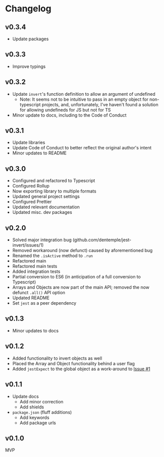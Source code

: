 # Changelog

## v0.3.4

- Update packages

## v0.3.3

- Improve typings

## v0.3.2

- Update `invert`'s function definition to allow an argument of undefined
  - Note: It seems not to be intuitive to pass in an empty object for non-typescript projects, and, unfortunately, I've haven't found a solution for allowing undefineds for JS but not for TS
- Minor update to docs, including to the Code of Conduct

## v0.3.1

- Update libraries
- Update Code of Conduct to better reflect the original author's intent
- Minor updates to README

## v0.3.0

- Configured and refactored to Typescript
- Configured Rollup
- Now exporting library to multiple formats
- Updated general project settings
- Configured Prettier
- Updated relevant documentation
- Updated misc. dev packages

## v0.2.0

- Solved major integration bug (github.com/dentemple/jest-invert/issues/1)
- Removed workaround (now defunct) caused by aforementioned bug
- Renamed the `.isActive` method to `.run`
- Refactored main
- Refactored main tests
- Added integration tests
- Partial conversion to ES6 (in anticipation of a full conversion to Typescript)
- Arrays and Objects are now part of the main API; removed the now defunct `.all()` API option
- Updated README
- Set `jest` as a peer dependency

## v0.1.3

- Minor updates to docs

## v0.1.2

- Added functionality to invert objects as well
- Placed the Array and Object functionality behind a user flag
- Added `jestExpect` to the global object as a work-around to [Issue #1](https://github.com/dentemple/jest-invert/issues/1)

## v0.1.1

- Update docs
  - Add minor correction
  - Add shields
- `package.json` (fluff additions)
  - Add keywords
  - Add package urls

## v0.1.0

MVP
